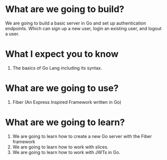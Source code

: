 # What are we going to build?

We are going to build a basic server in Go and set up authentication endpoints. Which can sign up a new user, login an existing user, and logout a user.

# What I expect you to know

1. The basics of Go Lang including its syntax.

# What are we going to use?

1. Fiber (An Express Inspired Framework written in Go)

# What are we going to learn?

1. We are going to learn how to create a new Go server with the Fiber framework
2. We are going to learn how to work with slices.
3. We are going to learn how to work with JWTs in Go.
